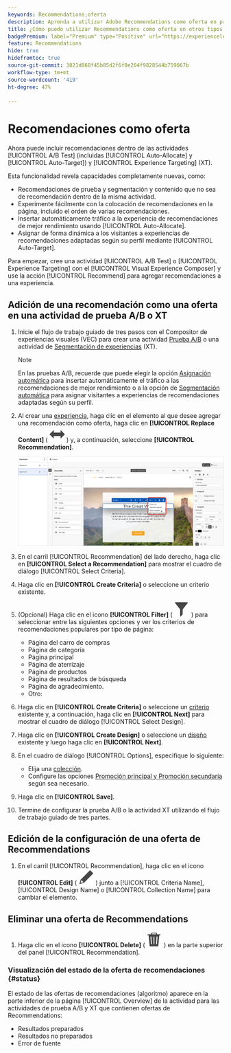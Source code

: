 ```yaml
---
keywords: Recommendations;oferta
description: Aprenda a utilizar Adobe Recommendations como oferta en pruebas A/B (incluida la Asignación automática y la Segmentación automática) y en actividades de direccionamiento de experiencias (XT).
title: ¿Cómo puedo utilizar Recommendations como oferta en otros tipos de actividades?
badgePremium: label="Premium" type="Positive" url="https://experienceleague.adobe.com/docs/target/using/introduction/intro.html?lang=es#premium newtab=true" tooltip="Consulte qué se incluye en Target Premium."
feature: Recommendations
hide: true
hidefromtoc: true
source-git-commit: 3821d868f45b85d2f6f0e204f9828544b759067b
workflow-type: tm+mt
source-wordcount: '419'
ht-degree: 47%

---
```


# Recomendaciones como oferta

Ahora puede incluir recomendaciones dentro de las actividades [!UICONTROL A/B Test] (incluidas [!UICONTROL Auto-Allocate] y [!UICONTROL Auto-Target]) y [!UICONTROL Experience Targeting] (XT).

Esta funcionalidad revela capacidades completamente nuevas, como:

* Recomendaciones de prueba y segmentación y contenido que no sea de recomendación dentro de la misma actividad.
* Experimente fácilmente con la colocación de recomendaciones en la página, incluido el orden de varias recomendaciones.
* Insertar automáticamente tráfico a la experiencia de recomendaciones de mejor rendimiento usando [!UICONTROL Auto-Allocate].
* Asignar de forma dinámica a los visitantes a experiencias de recomendaciones adaptadas según su perfil mediante [!UICONTROL Auto-Target].

Para empezar, cree una actividad [!UICONTROL A/B Test] o [!UICONTROL Experience Targeting] con el [!UICONTROL Visual Experience Composer] y use la acción [!UICONTROL Recommend] para agregar recomendaciones a una experiencia.

## Adición de una recomendación como una oferta en una actividad de prueba A/B o XT

1. Inicie el flujo de trabajo guiado de tres pasos con el Compositor de experiencias visuales (VEC) para crear una actividad [Prueba A/B](/help/main/c-activities/t-test-ab/t-test-create-ab/test-create-ab.md) o una actividad de [Segmentación de experiencias](/help/main/c-activities/t-experience-target/t-xt-create/xt-create.md) (XT).

   >[!NOTE]
   >
   >En las pruebas A/B, recuerde que puede elegir la opción [Asignación automática](/help/main/c-activities/automated-traffic-allocation/automated-traffic-allocation.md) para insertar automáticamente el tráfico a las recomendaciones de mejor rendimiento o a la opción de [Segmentación automática](/help/main/c-activities/auto-target/auto-target-to-optimize.md) para asignar visitantes a experiencias de recomendaciones adaptadas según su perfil.

1. Al crear una [experiencia](/help/main/c-experiences/c-visual-experience-composer/viztarget-options.md), haga clic en el elemento al que desee agregar una recomendación como oferta, haga clic en **[!UICONTROL Replace Content]** ( ![Icono Reemplazar contenido](/help/main/assets/icons/Switch.svg) ) y, a continuación, seleccione **[!UICONTROL Recommendation]**.

   ![Inserción de recomendación como oferta](/help/main/c-recommendations/t-create-recs-activity/assets/recs-as-offer.png)

1. En el carril [!UICONTROL Recommendation] del lado derecho, haga clic en **[!UICONTROL Select a Recommendation]** para mostrar el cuadro de diálogo [!UICONTROL Select Criteria].

1. Haga clic en **[!UICONTROL Create Criteria]** o seleccione un criterio existente.

1. (Opcional) Haga clic en el icono **[!UICONTROL Filter]** ( ![Icono de filtro](/help/main/assets/icons/Filter.svg) ) para seleccionar entre las siguientes opciones y ver los criterios de recomendaciones populares por tipo de página:

   * Página del carro de compras
   * Página de categoría
   * Página principal
   * Página de aterrizaje
   * Página de productos
   * Página de resultados de búsqueda
   * Página de agradecimiento.
   * Otro:

1. Haga clic en **[!UICONTROL Create Criteria]** o seleccione un [criterio](/help/main/c-recommendations/c-algorithms/algorithms.md) existente y, a continuación, haga clic en **[!UICONTROL Next]** para mostrar el cuadro de diálogo [!UICONTROL Select Design].

1. Haga clic en **[!UICONTROL Create Design]** o seleccione un [diseño](/help/main/c-recommendations/c-design-overview/design-overview.md) existente y luego haga clic en **[!UICONTROL &#x200B; Next]**.

1. En el cuadro de diálogo [!UICONTROL Options], especifique lo siguiente:

   * Elija una [colección](/help/main/c-recommendations/c-products/collections.md).
   * Configure las opciones [Promoción principal y Promoción secundaria](/help/main/c-recommendations/t-create-recs-activity/adding-promotions.md) según sea necesario.

1. Haga clic en **[!UICONTROL Save]**.
1. Termine de configurar la prueba A/B o la actividad XT utilizando el flujo de trabajo guiado de tres partes.

## Edición de la configuración de una oferta de Recommendations

1. En el carril [!UICONTROL Recommendation], haga clic en el icono **[!UICONTROL Edit]** ( ![Editar icono](/help/main/assets/icons/Edit.svg) ) junto a [!UICONTROL Criteria Name], [!UICONTROL Design Name] o [!UICONTROL Collection Name] para cambiar el elemento.

## Eliminar una oferta de Recommendations

1. Haga clic en el icono **[!UICONTROL Delete]** ( ![Eliminar icono](/help/main/assets/icons/Delete.svg) ) en la parte superior del panel [!UICONTROL Recommendation].

### Visualización del estado de la oferta de recomendaciones {#status}

El estado de las ofertas de recomendaciones (algoritmo) aparece en la parte inferior de la página [!UICONTROL Overview] de la actividad para las actividades de prueba A/B y XT que contienen ofertas de Recommendations:

* Resultados preparados
* Resultados no preparados
* Error de fuente
